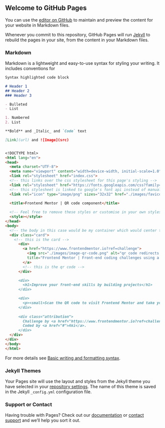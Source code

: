 ## Welcome to GitHub Pages

You can use the [editor on GitHub](https://github.com/idakiss/QR-Code-component/edit/gh-pages/index.md) to maintain and preview the content for your website in Markdown files.

Whenever you commit to this repository, GitHub Pages will run [Jekyll](https://jekyllrb.com/) to rebuild the pages in your site, from the content in your Markdown files.

### Markdown

Markdown is a lightweight and easy-to-use syntax for styling your writing. It includes conventions for

```markdown
Syntax highlighted code block

# Header 1
## Header 2
### Header 3

- Bulleted
- List

1. Numbered
2. List

**Bold** and _Italic_ and `Code` text

[Link](url) and ![Image](src)


<!DOCTYPE html>
<html lang="en">
<head>
  <meta charset="UTF-8">
  <meta name="viewport" content="width=device-width, initial-scale=1.0"> <!-- displays site properly based on user's device -->
  <link rel="stylesheet" href="index.css">
  <!-- this links over the css stylesheet for this page's styling -->
  <link rel="stylesheet" href="https://fonts.googleapis.com/css?family=Outfit:400,700"> 
  <!-- this stylesheet is linked to google's font api instead of manually downloading it onto the computer it will fetch font from that link -->
  <link rel="icon" type="image/png" sizes="32x32" href="./images/favicon-32x32.png">
  
  <title>Frontend Mentor | QR code component</title>

  <!-- Feel free to remove these styles or customise in your own stylesheet 👍 -->
  <style></style>
</head>
<body>
  <!-- the body in this case would be my container which would center the card -->
  <div class="card"> 
    <!-- this is the card -->
      <div>
        <a href="https://www.frontendmentor.io?ref=challenge">
          <img src="./images/image-qr-code.png" alt="qr code redirects you to frontendmentor.io " 
          title="Frontend Mentor | Front-end coding challenges using a real-life workflow">
        </a>
        <!-- this is the qr code -->
      </div>

      <div>
        <h1>Improve your front-end skills by building projects</h1>
      </div>

      <div>
        <p><small>Scan the QR code to visit Frontend Mentor and take your coding skills to the next level</small></p>
      </div>
      
      <div class="attribution">
        Challenge by <a href="https://www.frontendmentor.io?ref=challenge" target="_blank">Frontend Mentor</a>. 
        Coded by <a href="#">Aki</a>.
      </div>
  </div>
</div>
</body>
</html>

```

For more details see [Basic writing and formatting syntax](https://docs.github.com/en/github/writing-on-github/getting-started-with-writing-and-formatting-on-github/basic-writing-and-formatting-syntax).

### Jekyll Themes

Your Pages site will use the layout and styles from the Jekyll theme you have selected in your [repository settings](https://github.com/idakiss/QR-Code-component/settings/pages). The name of this theme is saved in the Jekyll `_config.yml` configuration file.

### Support or Contact

Having trouble with Pages? Check out our [documentation](https://docs.github.com/categories/github-pages-basics/) or [contact support](https://support.github.com/contact) and we’ll help you sort it out.
